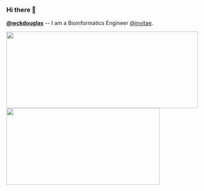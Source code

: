 ### Hi there 👋

[**@wckdouglas**](https://wckdouglas.github.io/) -- I am a Bioinformatics Engineer [@invitae](https://www.invitae.com/en).


<a href="https://github.com/wckdouglas">
  <img align="center" width="500" height="200" src="https://github-readme-stats.vercel.app/api?username=wckdouglas&theme=vue&show_icons=true&count_private=true&hide_border=true" />
</a>

<a href="https://github.com/wckdouglas">
  <img align="center" width="400" height="200" src="https://github-readme-stats.vercel.app/api/top-langs/?username=wckdouglas&langs_count=8&layout=compact&theme=vue&hide_border=true?show_icons=true" />
</a>  
